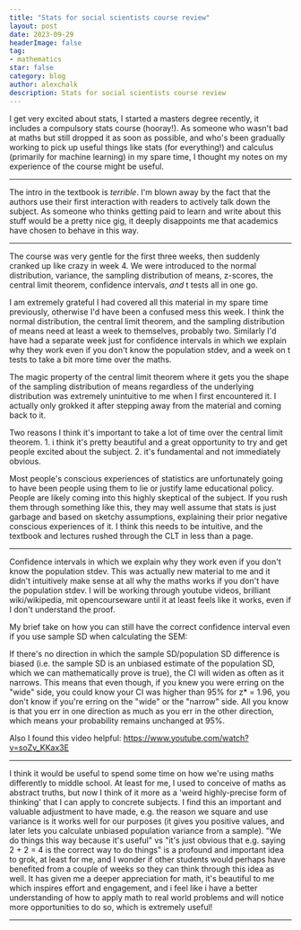 ```yaml
---
title: "Stats for social scientists course review"
layout: post
date: 2023-09-29
headerImage: false
tag:
- mathematics
star: false
category: blog
author: alexchalk
description: Stats for social scientists course review
---
```


I get very excited about stats, I started a masters degree recently, it includes a compulsory stats course (hooray!). As someone who wasn't bad at maths but still dropped it as soon as possible, and who's been gradually working to pick up useful things like stats (for everything!) and calculus (primarily for machine learning) in my spare time, I thought my notes on my experience of the course might be useful.

---

The intro in the textbook is *terrible*. I'm blown away by the fact that the authors use their first interaction with readers to actively talk down the subject. As someone who thinks getting paid to learn and write about this stuff would be a pretty nice gig, it deeply disappoints me that academics have chosen to behave in this way.

---

The course was very gentle for the first three weeks, then suddenly cranked up like crazy in week 4. We were introduced to the normal distribution, variance, the sampling distribution of means, z-scores, the central limit theorem, confidence intervals, *and* t tests all in one go.

I am extremely grateful I had covered all this material in my spare time previously, otherwise I'd have been a confused mess this week. I think the normal distribution, the central limit theorem, and the sampling distribution of means need at least a week to themselves, probably two. Similarly I'd have had a separate week just for confidence intervals in which we explain why they work even if you don't know the population stdev, and a week on t tests to take a bit more time over the maths.

The magic property of the central limit theorem where it gets you the shape of the sampling distribution of means regardless of the underlying distribution was extremely unintuitive to me when I first encountered it. I actually only grokked it after stepping away from the material and coming back to it.

Two reasons I think it's important to take a lot of time over the central limit theorem. 1. i think it's pretty beautiful and a great opportunity to try and get people excited about the subject. 2. it's fundamental and not immediately obvious. 

Most people's conscious experiences of statistics are unfortunately going to have been people using them to lie or justify lame educational policy. People are likely coming into this highly skeptical of the subject. If you rush them through something like this, they may well assume that stats is just garbage and based on sketchy assumptions, explaining their prior negative conscious experiences of it. I think this needs to be intuitive, and the textbook and lectures rushed through the CLT in less than a page.

---

Confidence intervals in which we explain why they work even if you don't know the population stdev. This was actually new material to me and it didn't intuitively make sense at all why the maths works if you don't have the population stdev. I will be working through youtube videos, brilliant wiki/wikipedia, mit opencourseware until it at least feels like it works, even if I don't understand the proof.

My brief take on how you can still have the correct confidence interval even if you use sample SD when calculating the SEM:

If there's no direction in which the sample SD/population SD difference is biased (i.e. the sample SD is an unbiased estimate of the population SD, which we can mathematically prove is true), the CI will widen as often as it narrows. This means that even though, if you knew you were erring on the "wide" side, you could know your CI was higher than 95% for z* = 1.96, you don't know if you're erring on the "wide" or the "narrow" side. All you know is that you err in one direction as much as you err in the other direction, which means your probability remains unchanged at 95%.

Also I found this video helpful: https://www.youtube.com/watch?v=soZv_KKax3E

---

I think it would be useful to spend some time on how we're using maths differently to middle school. At least for me, I used to conceive of maths as abstract truths, but now I think of it more as a 'weird highly-precise form of thinking' that I can apply to concrete subjects. I find this an important and valuable adjustment to have made, e.g. the reason we square and use variance is it works well for our purposes (it gives you positive values, and later lets you calculate unbiased population variance from a sample). "We do things this way because it's useful" vs "it's just obvious that e.g. saying 2 + 2 = 4 is the correct way to do things" is a profound and important idea to grok, at least for me, and I wonder if other students would perhaps have benefited from a couple of weeks so they can think through this idea as well. It has given me a deeper appreciation for math, it's beautiful to me which inspires effort and engagement, and i feel like i have a better understanding of how to apply math to real world problems and will notice more opportunities to do so, which is extremely useful!

---


[1]: https://docs.haskellstack.org/en/stable/README/
[2]: https://lexi-lambda.github.io/blog/2018/02/10/an-opinionated-guide-to-haskell-in-2018/
[3]: https://www.schoolofhaskell.com/user/pbv/an-introduction-to-quickcheck-testing
[4]: https://github.com/AlexChalk/graham-scan/blob/master/src/Lib.hs
